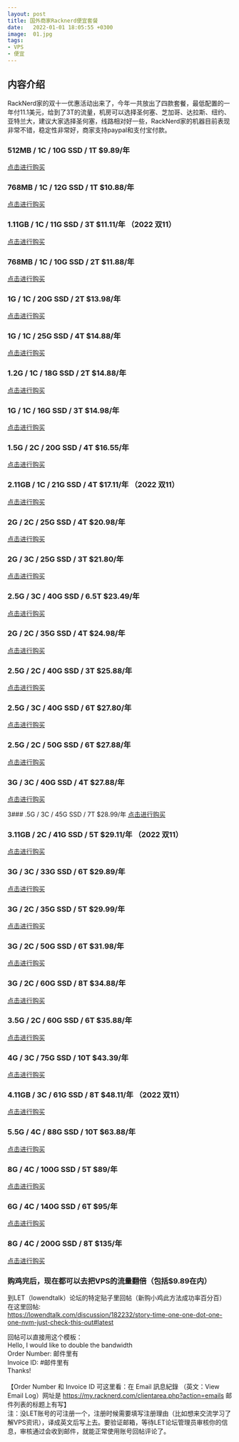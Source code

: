 ```yaml
---
layout: post
title: 国外商家Racknerd便宜套餐
date:   2022-01-01 18:05:55 +0300
image:  01.jpg
tags:
- VPS
- 便宜
---
```


## 内容介绍
RackNerd家的双十一优惠活动出来了，今年一共放出了四款套餐，最低配置的一年付11.1美元，给到了3T的流量，机房可以选择圣何塞、芝加哥、达拉斯、纽约、亚特兰大，建议大家选择圣何塞，线路相对好一些，RackNerd家的机器目前表现非常不错，稳定性非常好，商家支持paypal和支付宝付款。
<!-- more -->

### 512MB  / 1C / 10G SSD / 1T    $9.89/年
<a href="https://my.racknerd.com/aff.php?aff=5970&pid=620" target="_blank">点击进行购买</a>

### 768MB / 1C / 12G SSD / 1T    $10.88/年
<a href="https://my.racknerd.com/aff.php?aff=5970&pid=587" target="_blank">点击进行购买</a>

### 1.11GB  / 1C / 11G SSD / 3T    $11.11/年 （2022 双11）
<a href="https://my.racknerd.com/aff.php?aff=5970&pid=687" target="_blank">点击进行购买</a>

### 768MB / 1C / 10G SSD / 2T    $11.88/年
<a href="https://my.racknerd.com/aff.php?aff=5970&pid=679" target="_blank">点击进行购买</a>

### 1G / 1C / 20G SSD / 2T    $13.98/年
<a href="https://my.racknerd.com/aff.php?aff=5970&pid=621" target="_blank">点击进行购买</a>

### 1G / 1C / 25G SSD / 4T    $14.88/年
<a href="https://my.racknerd.com/aff.php?aff=5970&pid=588" target="_blank">点击进行购买</a>

### 1.2G / 1C / 18G SSD / 2T    $14.88/年
<a href="https://my.racknerd.com/aff.php?aff=5970&pid=670" target="_blank">点击进行购买</a>

### 1G / 1C / 16G SSD / 3T    $14.98/年
<a href="https://my.racknerd.com/aff.php?aff=5970&pid=680" target="_blank">点击进行购买</a>

### 1.5G / 2C / 20G SSD / 4T    $16.55/年
<a href="https://my.racknerd.com/aff.php?aff=5970&pid=135" target="_blank">点击进行购买</a>

### 2.11GB  / 1C / 21G SSD / 4T    $17.11/年 （2022 双11）
<a href="https://my.racknerd.com/aff.php?aff=5970&pid=688" target="_blank">点击进行购买</a>

### 2G / 2C / 25G SSD / 4T    $20.98/年
<a href="https://my.racknerd.com/aff.php?aff=5970&pid=681" target="_blank">点击进行购买</a>

### 2G / 3C / 25G SSD / 3T    $21.80/年
<a href="https://my.racknerd.com/aff.php?aff=5970&pid=58" target="_blank">点击进行购买</a>

### 2.5G / 3C / 40G SSD / 6.5T    $23.49/年
<a href="https://my.racknerd.com/aff.php?aff=5970&pid=137" target="_blank">点击进行购买</a>

### 2G / 2C / 35G SSD / 4T    $24.98/年
<a href="https://my.racknerd.com/aff.php?aff=5970&pid=622" target="_blank">点击进行购买</a>

### 2.5G / 2C / 40G SSD / 3T    $25.88/年
<a href="https://my.racknerd.com/aff.php?aff=5970&pid=671" target="_blank">点击进行购买</a>

### 2.5G / 3C / 40G SSD / 6T    $27.80/年
<a href="https://my.racknerd.com/aff.php?aff=5970&pid=57" target="_blank">点击进行购买</a>

### 2.5G / 2C / 50G SSD / 6T    $27.88/年
<a href="https://my.racknerd.com/aff.php?aff=5970&pid=589" target="_blank">点击进行购买</a>

### 3G / 3C / 40G SSD / 4T    $27.88/年
<a href="https://my.racknerd.com/aff.php?aff=5970&pid=147" target="_blank">点击进行购买</a>

3### .5G / 3C / 45G SSD / 7T    $28.99/年
<a href="https://my.racknerd.com/aff.php?aff=5970&pid=130" target="_blank">点击进行购买</a>

### 3.11GB  / 2C / 41G SSD / 5T    $29.11/年 （2022 双11）
<a href="https://my.racknerd.com/aff.php?aff=5970&pid=689" target="_blank">点击进行购买</a>

### 3G / 3C / 33G SSD / 6T    $29.89/年
<a href="https://my.racknerd.com/aff.php?aff=5970&pid=122" target="_blank">点击进行购买</a>

### 3G / 2C / 35G SSD / 5T    $29.99/年
<a href="https://my.racknerd.com/aff.php?aff=5970&pid=473" target="_blank">点击进行购买</a>

### 3G / 2C / 50G SSD / 6T    $31.98/年
<a href="https://my.racknerd.com/aff.php?aff=5970&pid=623" target="_blank">点击进行购买</a>

### 3G / 2C / 60G SSD / 8T    $34.88/年
<a href="https://my.racknerd.com/aff.php?aff=5970&pid=590" target="_blank">点击进行购买</a>

### 3.5G / 2C / 60G SSD / 6T    $35.88/年
<a href="https://my.racknerd.com/aff.php?aff=5970&pid=672" target="_blank">点击进行购买</a>

### 4G / 3C / 75G SSD / 10T    $43.39/年
<a href="https://my.racknerd.com/aff.php?aff=5970&pid=591" target="_blank">点击进行购买</a>

### 4.11GB  / 3C / 61G SSD / 8T    $48.11/年 （2022 双11）
<a href="https://my.racknerd.com/aff.php?aff=5970&pid=690" target="_blank">点击进行购买</a>

### 5.5G / 4C / 88G SSD / 10T    $63.88/年
<a href="https://my.racknerd.com/aff.php?aff=5970&pid=254" target="_blank">点击进行购买</a>

### 8G / 4C / 100G SSD / 5T    $89/年
<a href="https://my.racknerd.com/aff.php?aff=5970&pid=312" target="_blank">点击进行购买</a>

### 6G / 4C / 140G SSD / 6T    $95/年
<a href="https://my.racknerd.com/aff.php?aff=5970&pid=63" target="_blank">点击进行购买</a>

### 8G / 4C / 200G SSD / 8T    $135/年
<a href="https://my.racknerd.com/aff.php?aff=5970&pid=64" target="_blank">点击进行购买</a>


### 购鸡完后，现在都可以去把VPS的流量翻倍（包括$9.89在内）

到LET（lowendtalk）论坛的特定贴子里回帖（新购小鸡此方法成功率百分百）<br>
在这里回帖:<br>
https://lowendtalk.com/discussion/182232/story-time-one-one-dot-one-one-nvm-just-check-this-out#latest

回帖可以直接用这个模板：<br>
Hello, I would like to double the bandwidth<br>
Order Number: 邮件里有<br>
Invoice ID: #邮件里有<br>
Thanks!<br>
<br>
【Order Number 和 Invoice ID 可这里看：在 Email 訊息紀錄 （英文：View Email Log）网址是 https://my.racknerd.com/clientarea.php?action=emails  邮件列表的标题上有写】
<br>
注：没LET账号的可注册一个，注册时候需要填写注册理由（比如想来交流学习了解VPS资讯），译成英文后写上去。要验证邮箱，等待LET论坛管理员审核你的信息，审核通过会收到邮件，就能正常使用账号回帖评论了。